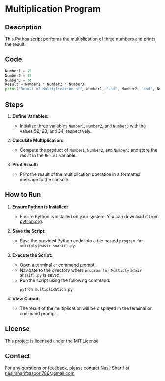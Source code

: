 
# Multiplication Program

## Description

This Python script performs the multiplication of three numbers and prints the result.

## Code

```python
Number1 = 59
Number2 = 93
Number3 = 34
Result = Number1 * Number2 * Number3
print("Result of Multiplication of", Number1, "and", Number2, "and", Number3, "is", "::", Result)
```

## Steps

1. **Define Variables:**
   - Initialize three variables `Number1`, `Number2`, and `Number3` with the values 59, 93, and 34, respectively.

2. **Calculate Multiplication:**
   - Compute the product of `Number1`, `Number2`, and `Number3` and store the result in the `Result` variable.

3. **Print Result:**
   - Print the result of the multiplication operation in a formatted message to the console.

## How to Run

1. **Ensure Python is Installed:**
   - Ensure Python is installed on your system. You can download it from [python.org](https://www.python.org/downloads/).

2. **Save the Script:**
   - Save the provided Python code into a file named `program for Multiply(Nasir Sharif).py`.

3. **Execute the Script:**
   - Open a terminal or command prompt.
   - Navigate to the directory where `program for Multiply(Nasir Sharif).py` is saved.
   - Run the script using the following command:
     ```bash
     python multiplication.py
     ```

4. **View Output:**
   - The result of the multiplication will be displayed in the terminal or command prompt.

## License

This project is licensed under the MIT License 

## Contact

For any questions or feedback, please contact Nasir Sharif at nasirsharifqasoori786@gmail.com
```

